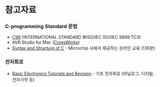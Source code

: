 # 참고자료

### C-programming Standard 문법
  + [C99](https://www.open-std.org/jtc1/sc22/wg14/www/docs/n1256.pdf) (INTERNATIONAL STANDARD ©ISO/IEC ISO/IEC 9899:TC3)
  + AVR Studio for Mac ([CrossWorks](https://www.obdev.at/products/crosspack/index.html))
  + [Syntax and Structure of C](https://mu.microchip.com/syntax-and-structure-of-c) - Microchip 사에서 제공하는 온라인 교육 (136분)

### 전자회로 
  + [Basic Electronics Tutorials and Revision](https://www.electronics-tutorials.ws/) - 기초 전자회로 (아날로그, 디지털, 전자기학 등) 
